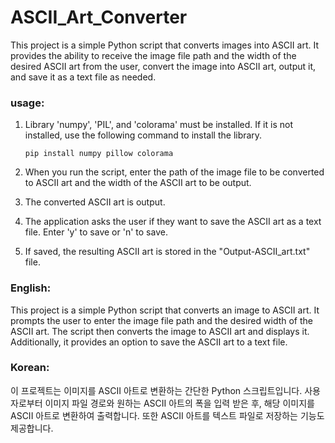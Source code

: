# ASCII_Art_Converter
This project is a simple Python script that converts images into ASCII art. It provides the ability to receive the image file path and the width of the desired ASCII art from the user, convert the image into ASCII art, output it, and save it as a text file as needed.

### usage:
1. Library 'numpy', 'PIL', and 'colorama' must be installed. If it is not installed, use the following command to install the library.
   ```
   pip install numpy pillow colorama
   ```

2. When you run the script, enter the path of the image file to be converted to ASCII art and the width of the ASCII art to be output.

3. The converted ASCII art is output.

4. The application asks the user if they want to save the ASCII art as a text file. Enter 'y' to save or 'n' to save.

5. If saved, the resulting ASCII art is stored in the "Output-ASCII_art.txt" file.

### English:
This project is a simple Python script that converts an image to ASCII art. It prompts the user to enter the image file path and the desired width of the ASCII art. The script then converts the image to ASCII art and displays it. Additionally, it provides an option to save the ASCII art to a text file.

### Korean:
이 프로젝트는 이미지를 ASCII 아트로 변환하는 간단한 Python 스크립트입니다. 사용자로부터 이미지 파일 경로와 원하는 ASCII 아트의 폭을 입력 받은 후, 해당 이미지를 ASCII 아트로 변환하여 출력합니다. 또한 ASCII 아트를 텍스트 파일로 저장하는 기능도 제공합니다.
